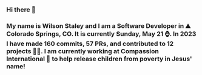 ### Hi there 👋

### My name is Wilson Staley and I am a Software Developer in ⛰ Colorado Springs, CO.  It is currently Sunday, May 21 ⌚. In 2023 I have made 160 commits, 57 PRs, and contributed to 12 projects 👨‍💻. I am currently working at Compassion International 🏢 to help release children from poverty in Jesus' name!